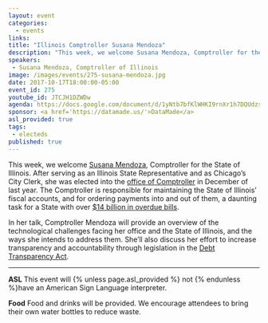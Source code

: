 ```yaml
---
layout: event
categories: 
  - events
links:
title: "Illinois Comptroller Susana Mendoza"
description: "This week, we welcome Susana Mendoza, Comptroller for the State of Illinois. In her talk, Comptroller Mendoza will provide an overview of the technological challenges facing her office and the State of Illinois, and the ways she intends to address them. She’ll also discuss her effort to increase transparency and accountability through legislation in the Debt Transparency Act."
speakers:
 - Susana Mendoza, Comptroller of Illinois
image: /images/events/275-susana-mendoza.jpg
date: 2017-10-17T18:00:00-05:00
event_id: 275
youtube_id: JTCJH1DZWDw
agenda: https://docs.google.com/document/d/1yNtb7bfKlWHKI9rnXr1h7DQUdzsKivdHsC2qKiasOio/edit#
sponsor: <a href='https://datamade.us/'>DataMade</a>
asl_provided: true
tags: 
 - electeds
published: true
---
```


This week, we welcome [Susana Mendoza](https://en.wikipedia.org/wiki/Susana_Mendoza), Comptroller for the State of Illinois. After serving as an Illinois State Representative and as Chicago’s City Clerk, she was elected into the [office of Comptroller](http://illinoiscomptroller.gov/) in December of last year. The Comptroller is responsible for maintaining the State of Illinois’ fiscal accounts, and for ordering payments into and out of them, a daunting task for a State with over [$14 billion in overdue bills](https://illinoiscomptroller.gov/news-portal/illinois-backlog-of-unpaid-bills-jumps-to-14-3-billion/).

In her talk, Comptroller Mendoza will provide an overview of the technological challenges facing her office and the State of Illinois, and the ways she intends to address them. She’ll also discuss her effort to increase transparency and accountability through legislation in the [Debt Transparency Act](https://illinoiscomptroller.gov/news-portal/debt-transparency-act-which-would-reveal-the-real-cost-of-the-bill-backlog-passes-in-the-house-with-bipartisan-backing/).

---

**ASL** This event will {% unless page.asl_provided %} not {% endunless %}have an American Sign Language interpreter.

**Food** Food and drinks will be provided. We encourage attendees to bring their own water bottles to reduce waste.